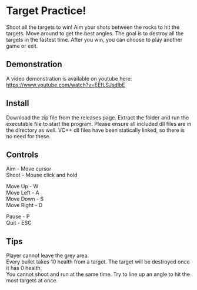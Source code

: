 # Target Practice!
Shoot all the targets to win! Aim your shots between the rocks to hit the targets. Move around to get the best angles. The goal is to destroy all the targets in the fastest time. After you win, you can choose to play another game or exit.

## Demonstration
A video demonstration is available on youtube here: https://www.youtube.com/watch?v=EEfLSJsdlbE

## Install
Download the zip file from the releases page. Extract the folder and run the executable file to start the program. Please ensure all included dll files are in the directory as well. VC++ dll files have been statically linked, so there is no need for these.

## Controls
Aim - Move cursor<br/>
Shoot - Mouse click and hold<br/>

Move Up - W<br/>
Move Left - A<br/>
Move Down - S<br/>
Move Right - D<br/>

Pause - P<br/>
Quit - ESC<br/>

## Tips
Player cannot leave the grey area.<br/>
Every bullet takes 10 health from a target. The target will be destroyed once it has 0 health.<br/>
You cannot shoot and run at the same time. Try to line up an angle to hit the most targets at once.<br/>
